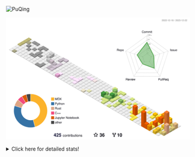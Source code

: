 ![PuQing](https://user-images.githubusercontent.com/27223114/171565019-9a56fae6-b08b-421f-99db-7e830da42371.png)

![](./profile-3d-contrib/profile-season-animate.svg)

<details>
<summary>Click here for detailed stats!</summary>

<!--START_SECTION:waka-->
![Lines of code](https://img.shields.io/badge/From%20Hello%20World%20I%27ve%20Written-859.9%20thousand%20lines%20of%20code-blue)

**🐱 My GitHub Data** 

> 📦 261.1 kB Used in GitHub's Storage 
 > 
> 🏆 432 Contributions in the Year 2023
 > 
> 🚫 Not Opted to Hire
 > 
> 📜 38 Public Repositories 
 > 
> 🔑 27 Private Repositories 
 > 
**I'm an Early 🐤** 

```text
🌞 Morning                306 commits         ███░░░░░░░░░░░░░░░░░░░░░░   10.13 % 
🌆 Daytime                1388 commits        ███████████░░░░░░░░░░░░░░   45.93 % 
🌃 Evening                496 commits         ████░░░░░░░░░░░░░░░░░░░░░   16.41 % 
🌙 Night                  832 commits         ███████░░░░░░░░░░░░░░░░░░   27.53 % 
```


📊 **This Week I Spent My Time On** 

```text
💬 Programming Languages: 
Python                   6 mins              ███████████████░░░░░░░░░░   61.57 % 
TOML                     3 mins              ██████████░░░░░░░░░░░░░░░   38.43 % 

🔥 Editors: 
VS Code                  10 mins             █████████████████████████   100.00 % 

💻 Operating System: 
Linux                    6 mins              ███████████████░░░░░░░░░░   61.57 % 
Windows                  3 mins              ██████████░░░░░░░░░░░░░░░   38.43 % 
```


<!--END_SECTION:waka-->
</details>

